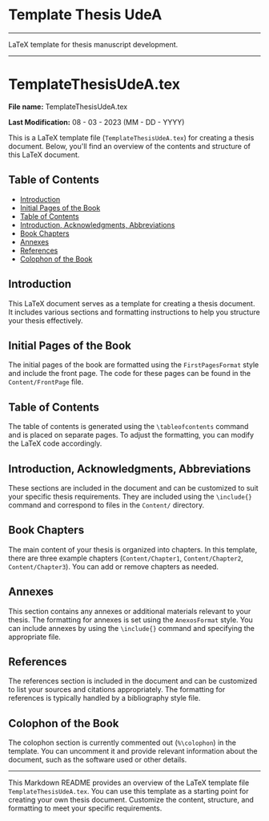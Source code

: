 # Template Thesis UdeA
---

LaTeX template for thesis manuscript development.

---

# TemplateThesisUdeA.tex

**File name:** TemplateThesisUdeA.tex

**Last Modification:** 08 - 03 - 2023 (MM - DD - YYYY)

This is a LaTeX template file (`TemplateThesisUdeA.tex`) for creating a thesis document. Below, you'll find an overview of the contents and structure of this LaTeX document.

## Table of Contents
- [Introduction](#introduction)
- [Initial Pages of the Book](#initial-pages-of-the-book)
- [Table of Contents](#table-of-contents)
- [Introduction, Acknowledgments, Abbreviations](#introduction-acknowledgments-abbreviations)
- [Book Chapters](#book-chapters)
- [Annexes](#annexes)
- [References](#references)
- [Colophon of the Book](#colophon-of-the-book)

## Introduction

This LaTeX document serves as a template for creating a thesis document. It includes various sections and formatting instructions to help you structure your thesis effectively.

## Initial Pages of the Book

The initial pages of the book are formatted using the `FirstPagesFormat` style and include the front page. The code for these pages can be found in the `Content/FrontPage` file.

## Table of Contents

The table of contents is generated using the `\tableofcontents` command and is placed on separate pages. To adjust the formatting, you can modify the LaTeX code accordingly.

## Introduction, Acknowledgments, Abbreviations

These sections are included in the document and can be customized to suit your specific thesis requirements. They are included using the `\include{}` command and correspond to files in the `Content/` directory.

## Book Chapters

The main content of your thesis is organized into chapters. In this template, there are three example chapters (`Content/Chapter1`, `Content/Chapter2`, `Content/Chapter3`). You can add or remove chapters as needed.

## Annexes

This section contains any annexes or additional materials relevant to your thesis. The formatting for annexes is set using the `AnexosFormat` style. You can include annexes by using the `\include{}` command and specifying the appropriate file.

## References

The references section is included in the document and can be customized to list your sources and citations appropriately. The formatting for references is typically handled by a bibliography style file.

## Colophon of the Book

The colophon section is currently commented out (`%\colophon`) in the template. You can uncomment it and provide relevant information about the document, such as the software used or other details.

---

This Markdown README provides an overview of the LaTeX template file `TemplateThesisUdeA.tex`. You can use this template as a starting point for creating your own thesis document. Customize the content, structure, and formatting to meet your specific requirements.
